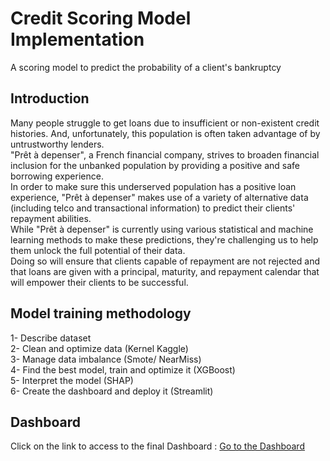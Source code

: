 # Credit Scoring Model Implementation
A scoring model to predict the probability of a client's bankruptcy

## Introduction
Many people struggle to get loans due to insufficient or non-existent credit histories. And, unfortunately, this population is often taken advantage of by untrustworthy lenders.<br/>
"Prêt à depenser", a French financial company, strives to broaden financial inclusion for the unbanked population by providing a positive and safe borrowing experience. <br/>
In order to make sure this underserved population has a positive loan experience, "Prêt à depenser" makes use of a variety of alternative data (including telco and transactional information) to predict their clients' repayment abilities.<br/>
While "Prêt à depenser" is currently using various statistical and machine learning methods to make these predictions, they're challenging us to help them unlock the full potential of their data.<br/>
Doing so will ensure that clients capable of repayment are not rejected and that loans are given with a principal, maturity, and repayment calendar that will empower their clients to be successful.<br/>

## Model training methodology
1- Describe dataset<br/>
2- Clean and optimize data (Kernel Kaggle)<br/>
3- Manage data imbalance (Smote/ NearMiss)<br/>
4- Find the best model, train and optimize it (XGBoost)<br/>
5- Interpret the model (SHAP)<br/>
6- Create the dashboard and deploy it (Streamlit)<br/>

## Dashboard
Click on the link to access to the final Dashboard : [Go to the Dashboard](https://share.streamlit.io/yacin-git/home-credit-scoring/main/app.py)
